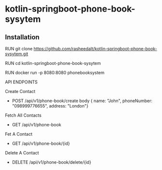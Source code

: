 # kotlin-springboot-phone-book-sysytem
## Installation

RUN git clone https://github.com/rasheedalt/kotlin-springboot-phone-book-sysytem.git

RUN cd kotlin-springboot-phone-book-sysytem

RUN docker run -p 8080:8080 phonebooksystem


API ENDPOINTS

Create Contact
- POST /api/v1/phone-book/create body { name: "John", phoneNumber: "098999776655", address: "London"}

Fetch All Contacts
- GET /api/v1/phone-book

Fet A Contact
- GET /api/v1/phone-book/{id}

Delete A Contact
- DELETE /api/v1/phone-book/delete/{id}
